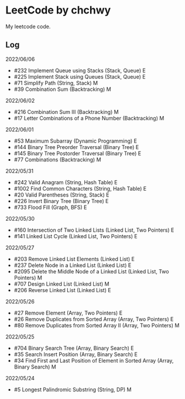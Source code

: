 # LeetCode by chchwy

My leetcode code. 

## Log

2022/06/06
- #232 Implement Queue using Stacks (Stack, Queue) E
- #225 Implement Stack using Queues (Stack, Queue) E
- #71 Simplify Path (String, Stack) M
- #39 Combination Sum (Backtracking) M

2022/06/02
- #216 Combination Sum III (Backtracking) M
- #17 Letter Combinations of a Phone Number (Backtracking) M

2022/06/01
- #53 Maximum Subarray (Dynamic Programming) E
- #144 Binary Tree Preorder Traversal (Binary Tree) E
- #145 Binary Tree Postorder Traversal (Binary Tree) E
- #77 Combinations (Backtracking) M

2022/05/31
- #242 Valid Anagram (String, Hash Table) E
- #1002 Find Common Characters (String, Hash Table) E
- #20 Valid Parentheses (String, Stack) E
- #226 Invert Binary Tree (Binary Tree) E
- #733 Flood Fill (Graph, BFS) E

2022/05/30
- #160 Intersection of Two Linked Lists (Linked List, Two Pointers) E
- #141 Linked List Cycle (Linked List, Two Pointers) E

2022/05/27
- #203 Remove Linked List Elements (Linked List) E
- #237 Delete Node in a Linked List (Linked List) E
- #2095 Delete the Middle Node of a Linked List (Linked List, Two Pointers) M
- #707 Design Linked List (Linked List) M
- #206 Reverse Linked List (Linked List) E

2022/05/26
- #27 Remove Element (Array, Two Pointers) E
- #26 Remove Duplicates from Sorted Array (Array, Two Pointers) E
- #80 Remove Duplicates from Sorted Array II (Array, Two Pointers) M

2022/05/25
- #704 Binary Search Tree (Array, Binary Search) E
- #35  Search Insert Position (Array, Binary Search) E
- #34  Find First and Last Position of Element in Sorted Array (Array, Binary Search) M

2022/05/24
- #5 Longest Palindromic Substring (String, DP) M